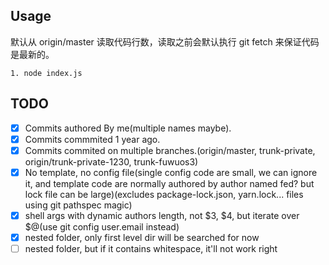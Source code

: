 ## Usage

默认从 origin/master 读取代码行数，读取之前会默认执行 git fetch 来保证代码是最新的。

```shell
1. node index.js
```

## TODO 

- [x] Commits authored By me(multiple names maybe).
- [x] Commits commmited 1 year ago.
- [x] Commits commited on multiple branches.(origin/master, trunk-private, origin/trunk-private-1230, trunk-fuwuos3)
- [x] No template, no config file(single config code are small, we can ignore it, and template code are normally authored by author named fed? but lock file can be large)(excludes package-lock.json, yarn.lock... files using git pathspec magic)
- [x] shell args with dynamic authors length, not $3, $4, but iterate over $@(use git config user.email instead)
- [x] nested folder, only first level dir will be searched for now
- [ ] nested folder, but if it contains whitespace, it'll not work right
